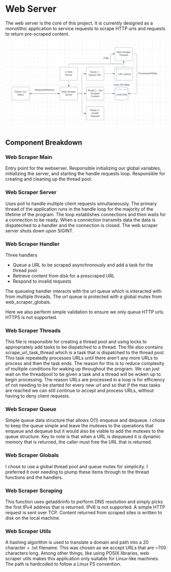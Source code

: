 # Web Server
The web server is the core of this project. It is currently designed as a monolithic application to service requests to scrape HTTP urls and requests to return pre-scraped content.

![Design Diagram](diagram_howell_17d_19_1.png "Design Diagram")

## Component Breakdown

### Web Scraper Main
Entry point for the webserver. Responsible initializing our global variables, initializing the server, and starting the handle requests loop. Responsible for creating and cleaning up the thread pool.

### Web Scraper Server
Uses poll to handle multiple client requests simultaneously. The primary thread of the application runs in the handle loop for the majority of the lifetime of the program. The loop establishes connections and then waits for a connection to be ready. When a connection transmits data the data is dispateched to a handler and the connection is closed. The web scraper server shuts down upon SIGINT.

### Web Scraper Handler
Three handlers
- Queue a URL to be scraped asynchronously and add a task for the thread pool
- Retrieve content from disk for a prescraped URL
- Respond to invalid requests

The queueing handler interacts with the url queue which is interacted with from multiple threads. The url queue is protected with a global mutex from web_scraper_globals.

Here we also perform simple validation to ensure we only queue HTTP urls. HTTPS is not supported.

### Web Scraper Threads
This file is responsible for creating a thread pool and using locks to appropriately add tasks to be dispatched to a thread. The file also contains scrape_url_task_thread which is a task that is dispatched to the thread pool. This task repeatedly processes URLs until there aren't any more URLs to process and then the task ends. The reason for this is to reduce complexity of multiple conditions for waking up throughout the program. We can just wait on the threadpool to be given a task and a thread will be woken up to begin processing. The reason URLs are processed in a loop is for efficiency of not needing to be started for every new url and  so that if the max tasks are reached we can still continue to accept and process URLs, without having to deny client requests.

### Web Scraper Queue
Simple queue data structure that allows O(1) enqueue and dequeue. I chose to keep the queue simple and leave the mutexes to the operations that enqueue and dequeue but it would also be viable to add the mutexes to the queue structure. Key to note is that when a URL is dequeued it is dynamic memory that is returned, the caller must free the URL that is returned.

### Web Scraper Globals
I chose to use a global thread pool and queue mutex for simplicity. I preferred it over needing to plump these items through to the thread functions and the handlers.

### Web Scraper Scraping
This function uses getaddrinfo to perform DNS resolution and simply picks the first IPv4 address that is returned. IPv6 is not supported.
A simple HTTP request is sent over TCP.
Content returned from scraped sites is written to disk on the local machine.

### Web Scraper Utils
A hashing algorithm is used to translate a domain and path into a 20 character + .txt filename. This was chosen as we accept URLs that are ~700 characters long.
Among other things, like using POSIX libraries, web scraper utils makes this application only suitable for Linux-like machines. The path is hardcoded to follow a Linux FS convention.